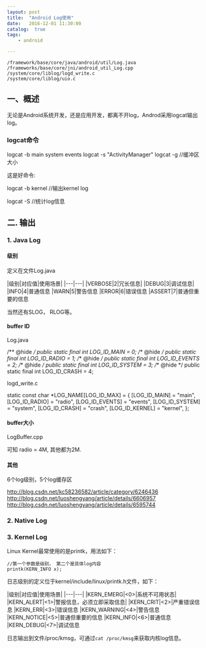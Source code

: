 ```yaml
---
layout: post
title:  "Android Log使用"
date:   2016-12-01 11:30:00
catalog:  true
tags:
    - android

---
```


    /framework/base/core/java/android/util/Log.java
    /frameworks/base/core/jni/android_util_Log.cpp
    /system/core/liblog/logd_write.c
    /system/core/liblog/uio.c

## 一、概述

无论是Android系统开发，还是应用开发，都离不开log，Androd采用logcat输出log。

### logcat命令

logcat -b main system events
logcat -s "ActivityManager"
logcat -g //缓冲区大小

这是好命令:

logcat -b kernel //输出kernel log


logcat -S  //统计log信息

## 二. 输出
### 1. Java Log

#### 级别
定义在文件Log.java

|级别|对应值|使用场景|
|---|---|
|VERBOSE|2|冗长信息|
|DEBUG|3|调试信息|
|INFO|4|普通信息
|WARN|5|警告信息
|ERROR|6|错误信息
|ASSERT|7|普通但重要的信息

当然还有SLOG， RLOG等。

#### buffer ID
Log.java

   /** @hide */ public static final int LOG_ID_MAIN = 0;
   /** @hide */ public static final int LOG_ID_RADIO = 1;
   /** @hide */ public static final int LOG_ID_EVENTS = 2;
   /** @hide */ public static final int LOG_ID_SYSTEM = 3;
   /** @hide */ public static final int LOG_ID_CRASH = 4;

logd_write.c

   static const char *LOG_NAME[LOG_ID_MAX] = {
       [LOG_ID_MAIN] = "main",
       [LOG_ID_RADIO] = "radio",
       [LOG_ID_EVENTS] = "events",
       [LOG_ID_SYSTEM] = "system",
       [LOG_ID_CRASH] = "crash",
       [LOG_ID_KERNEL] = "kernel",
   };


#### buffer大小

LogBuffer.cpp


[persist.logd.size]: [2M]
[persist.logd.size.radio]: [4M]

可知
radio = 4M, 其他都为2M.


#### 其他

6个log级别，5个log缓存区

http://blog.csdn.net/kc58236582/article/category/6246436
http://blog.csdn.net/luoshengyang/article/details/6606957
http://blog.csdn.net/luoshengyang/article/details/6595744

### 2. Native Log


### 3. Kernel Log

Linux Kernel最常使用的是printk，用法如下：

    //第一个参数是级别， 第二个是具体log内容
    printk(KERN_INFO x);

日志级别的定义位于kernel/include/linux/printk.h文件，如下：

|级别|对应值|使用场景|
|---|---|
|KERN_EMERG|<0>|系统不可用状态|
|KERN_ALERT|<1>|警报信息，必须立即采取信息|
|KERN_CRIT|<2>|严重错误信息
|KERN_ERR|<3>|错误信息
|KERN_WARNING|<4>|警告信息
|KERN_NOTICE|<5>|普通但重要的信息
|KERN_INFO|<6>|普通信息
|KERN_DEBUG|<7>|调试信息

日志输出到文件/proc/kmsg，可通过`cat /proc/kmsg`来获取内核log信息。
